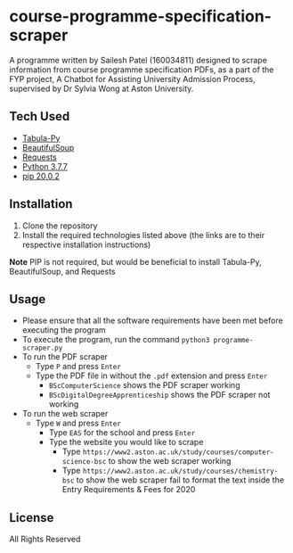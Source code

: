 # course-programme-specification-scraper

A programme written by Sailesh Patel (160034811) designed to scrape information from course programme specification PDFs, as a part of the FYP project, A Chatbot for Assisting University Admission Process, supervised by Dr Sylvia Wong at Aston University.

## Tech Used
* [Tabula-Py](https://tabula-py.readthedocs.io/en/latest/getting_started.html#installation)
* [BeautifulSoup](https://www.crummy.com/software/BeautifulSoup/bs4/doc/#installing-beautiful-soup)
* [Requests](https://requests.readthedocs.io/en/master/user/install/)
* [Python 3.7.7](https://www.python.org/downloads/release/python-377/)
* [pip 20.0.2](https://pip.pypa.io/en/stable/installing/)  

## Installation
1. Clone the repository
2. Install the required technologies listed above (the links are to their respective installation instructions)

**Note** PIP is not required, but would be beneficial to install Tabula-Py, BeautifulSoup, and Requests

## Usage
* Please ensure that all the software requirements have been met before executing the program
* To execute the program, run the command `python3 programme-scraper.py`
* To run the PDF scraper
    * Type `P` and press `Enter`
	* Type the PDF file in without the `.pdf` extension and press `Enter`
        * `BScComputerScience` shows the PDF scraper working
        * `BScDigitalDegreeApprenticeship` shows the PDF scraper not working
* To run the web scraper
    * Type `W` and press `Enter`
        * Type `EAS` for the school and press `Enter`
        * Type the website you would like to scrape
            * Type `https://www2.aston.ac.uk/study/courses/computer-science-bsc` to show the web scraper working
            * Type `https://www2.aston.ac.uk/study/courses/chemistry-bsc` to show the web scraper fail to format the text inside the Entry Requirements & Fees for 2020



## License
All Rights Reserved
